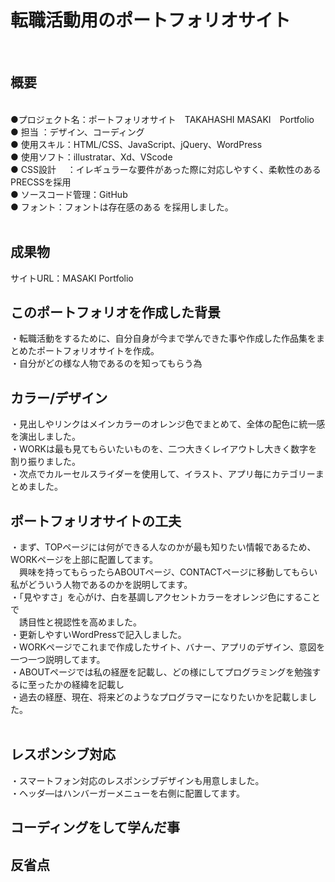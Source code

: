 # 転職活動用のポートフォリオサイト
<br>

## 概要 ##
<br>
●プロジェクト名：ポートフォリオサイト　TAKAHASHI MASAKI　Portfolio<br>
●&nbsp;担当 ：デザイン、コーディング<br>
●&nbsp;使用スキル：HTML/CSS、JavaScript、jQuery、WordPress<br>
●&nbsp;使用ソフト：illustratar、Xd、VScode<br>
●&nbsp;CSS設計　 ：イレギュラーな要件があった際に対応しやすく、柔軟性のあるPRECSSを採用<br>
●&nbsp;ソースコード管理：GitHub<br>
●&nbsp;フォント：フォントは存在感のある を採用しました。<br>
<br>

## 成果物 ##
サイトURL：MASAKI Portfolio
<br>
## このポートフォリオを作成した背景 ##

・転職活動をするために、自分自身が今まで学んできた事や作成した作品集をまとめたポートフォリオサイトを作成。<br>
・自分がどの様な人物であるのを知ってもらう為

## カラー/デザイン ##

・見出しやリンクはメインカラーのオレンジ色でまとめて、全体の配色に統一感を演出しました。<br>
・WORKは最も見てもらいたいものを、二つ大きくレイアウトし大きく数字を割り振りました。<br>
・次点でカルーセルスライダーを使用して、イラスト、アプリ毎にカテゴリーまとめました。<br>

## ポートフォリオサイトの工夫 ##

・まず、TOPページには何ができる人なのかが最も知りたい情報であるため、WORKページを上部に配置してます。<br>
　興味を持ってもらったらABOUTページ、CONTACTページに移動してもらい私がどういう人物であるのかを説明してます。<br>
・「見やすさ」を心がけ、白を基調しアクセントカラーをオレンジ色にすることで<br>
　誘目性と視認性を高めました。<br>
・更新しやすいWordPressで記入しました。<br>
・WORKページでこれまで作成したサイト、バナー、アプリのデザイン、意図を一つ一つ説明してます。<br>
・ABOUTページでは私の経歴を記載し、どの様にしてプログラミングを勉強するに至ったかの経緯を記載し<br>
・過去の経歴、現在、将来どのようなプログラマーになりたいかを記載しました。<br>
<br>
## レスポンシブ対応 ##

・スマートフォン対応のレスポンシブデザインも用意しました。<br>
・ヘッダ―はハンバーガーメニューを右側に配置してます。<br>

## コーディングをして学んだ事 ##

## 反省点 ##

